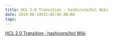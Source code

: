 ```yaml
---
title: HCL 2.0 Transition · hashicorp/hcl Wiki
date: 2019-06-19T21:02:45-00:00
tags:
---
```


[HCL 2.0 Transition · hashicorp/hcl Wiki](https://github.com/hashicorp/hcl/wiki/HCL-2.0-Transition)
